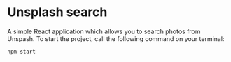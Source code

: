 # Unsplash search

A simple React application which allows you to search photos from Unspash.
To start the project, call the following command on your terminal:
```
npm start
```
